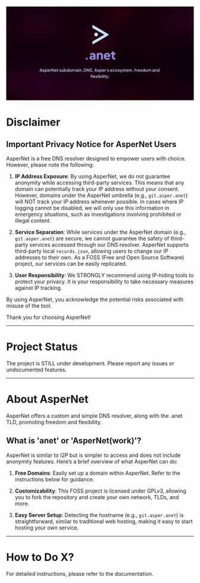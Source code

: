 <p align="center">
    <img src="anet-banner.png" alt="AsperNet Banner" />
</p>

# Disclaimer

## Important Privacy Notice for AsperNet Users

AsperNet is a free DNS resolver designed to empower users with choice. However, please note the following:

1. **IP Address Exposure**: By using AsperNet, we do not guarantee anonymity while accessing third-party services. This means that any domain can potentially track your IP address without your consent. However, domains under the AsperNet umbrella (e.g., `git.asper.anet`) will NOT track your IP address whenever possible. In cases where IP logging cannot be disabled, we will only use this information in emergency situations, such as investigations involving prohibited or illegal content.

2. **Service Separation**: While services under the AsperNet domain (e.g., `git.asper.anet`) are secure, we cannot guarantee the safety of third-party services accessed through our DNS resolver. AsperNet supports third-party local `records.json`, allowing users to change our IP addresses to their own. As a FOSS (Free and Open Source Software) project, our services can be easily replicated.

3. **User Responsibility**: We STRONGLY recommend using IP-hiding tools to protect your privacy. It is your responsibility to take necessary measures against IP tracking.

By using AsperNet, you acknowledge the potential risks associated with misuse of the tool.

Thank you for choosing AsperNet!

---

# Project Status

The project is STILL under development. Please report any issues or undocumented features.

---

# About AsperNet

AsperNet offers a custom and simple DNS resolver, along with the .anet TLD, promoting freedom and flexibility.

## What is 'anet' or 'AsperNet(work)'?

AsperNet is similar to I2P but is simpler to access and does not include anonymity features. Here’s a brief overview of what AsperNet can do:

1. **Free Domains**: Easily set up a domain within AsperNet. Refer to the instructions below for guidance.
   
2. **Customizability**: This FOSS project is licensed under GPLv3, allowing you to fork the repository and create your own network, TLDs, and more.
   
3. **Easy Server Setup**: Detecting the hostname (e.g., `git.asper.anet`) is straightforward, similar to traditional web hosting, making it easy to start hosting your own service.

---

# How to Do X?

For detailed instructions, please refer to the documentation.

